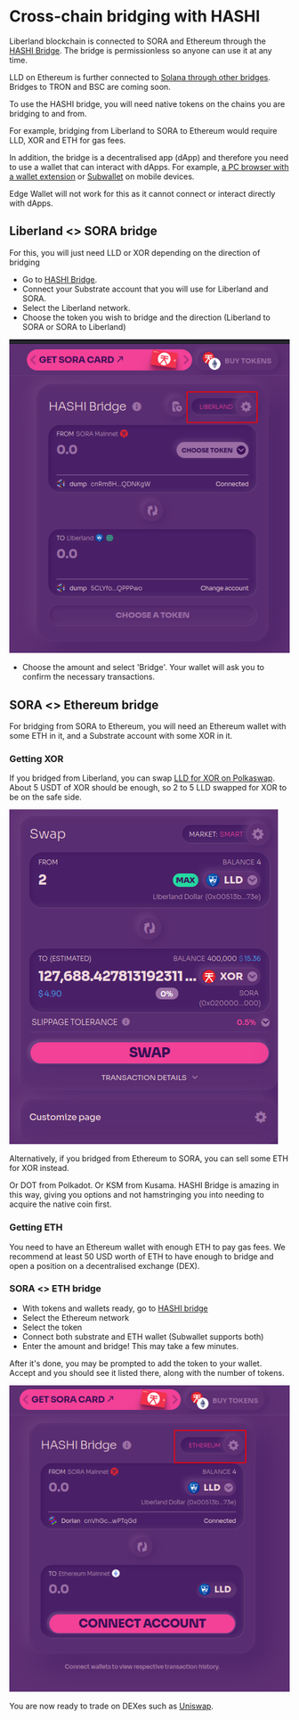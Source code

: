 # Cross-chain bridging with HASHI

Liberland blockchain is connected to SORA and Ethereum through the [HASHI Bridge](https://polkaswap.io/#/bridge/). 
The bridge is permissionless so anyone can use it at any time.

LLD on Ethereum is further connected to [Solana through other bridges](./how-to-bridge-ethereum-solana.md). Bridges to TRON and BSC are coming soon.

To use the HASHI bridge, you will need native tokens on the chains you are bridging to and from.

For example, bridging from Liberland to SORA to Ethereum would require LLD, XOR and ETH for gas fees.

In addition, the bridge is a decentralised app (dApp) and therefore you need to use a wallet that can interact with dApps. For example, [a PC browser with a wallet extension](for-citizens/desktop-wallet.md) or [Subwallet](for-citizens/mobile-wallet.md) on mobile devices.

Edge Wallet will not work for this as it cannot connect or interact directly with dApps.

## Liberland <> SORA bridge
For this, you will just need LLD or XOR depending on the direction of bridging

- Go to [HASHI Bridge](https://polkaswap.io/#/bridge/).
- Connect your Substrate account that you will use for Liberland and SORA.
- Select the Liberland network.
- Choose the token you wish to bridge and the direction (Liberland to SORA or SORA to Liberland)

![Liberland SORA bridge](media/LLDSORABridge.png)

- Choose the amount and select 'Bridge'. Your wallet will ask you to confirm the necessary transactions.

## SORA <> Ethereum bridge

For bridging from SORA to Ethereum, you will need an Ethereum wallet with some ETH in it, and a Substrate account with some XOR in it.

### Getting XOR
If you bridged from Liberland, you can swap [LLD for XOR on Polkaswap](https://polkaswap.io/#/swap/LLD/XOR).
About 5 USDT of XOR should be enough, so 2 to 5 LLD swapped for XOR to be on the safe side.

![Swap LLD for XOR](media/LLDXORSwap.png)

Alternatively, if you bridged from Ethereum to SORA, you can sell some ETH for XOR instead.

Or DOT from Polkadot. Or KSM from Kusama. HASHI Bridge is amazing in this way, giving you options and not hamstringing you into needing to acquire the native coin first.

### Getting ETH
You need to have an Ethereum wallet with enough ETH to pay gas fees. We recommend at least 50 USD worth of ETH to have enough to bridge and open a position on a decentralised exchange (DEX).

### SORA <> ETH bridge

- With tokens and wallets ready, go to [HASHI bridge](https://polkaswap.io/#/bridge/)
- Select the Ethereum network
- Select the token
- Connect both substrate and ETH wallet (Subwallet supports both)
- Enter the amount and bridge! This may take a few minutes. 

After it's done, you may be prompted to add the token to your wallet. Accept and you should see it listed there, along with the number of tokens.

![Liberland SORA bridge](media/SORAETHBridge.png)

You are now ready to trade on DEXes such as [Uniswap](https://matcha.xyz/tokens/ethereum/0x054c9d4c6f4ea4e14391addd1812106c97d05690?buyChain=1&buyAddress=0xdac17f958d2ee523a2206206994597c13d831ec7&sellAmount=500).
